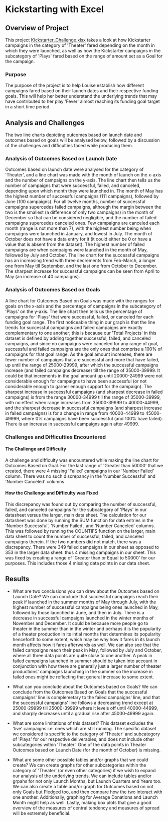 # Kickstarting with Excel

## Overview of Project
This project [Kickstarter_Challenge.xlsx](https://github.com/SohaT7/Kickstarter-Analysis/to/Kickstarter_Challenge.xlsx) takes a look at how Kickstarter campaigns in the category of 'Theater' fared depending on the month in which they were launched, as well as how the Kickstarter campaigns in the subcategory of 'Plays' fared based on the range of amount set as a Goal for the campaign.
### Purpose
The purpose of the project is to help Louise establish how different campaigns fared based on their launch dates and their respective funding goals. This will help her better understand the underlying trends that may have contributed to her play 'Fever' almost reaching its funding goal target in a short time period. 
## Analysis and Challenges
The two line charts depicting outcomes based on launch date and outcomes based on goals will be analysed below, followed by a discussion of the challenges and difficulties faced while producing them. 
### Analysis of Outcomes Based on Launch Date
Outcomes based on launch date were analysed for the category of 'Theater', and a line chart was made with the month of launch on the x-axis and the number of campaigns on the y-axis. The line chart then tells us the number of campaigns that were successful, failed, and canceled, depending upon which month they were launched in. The month of May has the highest number of successful campaigns (111 campaigns), followed by June (100 campaigns). For all twelve months, number of successful campaigns supercedes failed campaigns, although the margin between the two is the smallest (a difference of only two campaigns) in the month of December so that can be considered negligible, and the number of failed campaigns supercedes canceled ones. Few campaigns are canceled each month (range is not more than 7), with the highest number being when campaigns were launched in January, and lowest in July. The month of October does not have a data entry for it (it could either be 0 or have a value that is absent from the dataset). The highest number of failed campaigns are when campaigns were launched in the month of May, followed by July and October. The line chart for the successful campaigns has an increasing trend with three decrements from Feb-March, a longer one from May till September, and the last one from October to December. The sharpest increase for successful campaigns can be seen from April to May (an increase of 40 campaigns).
### Analysis of Outcomes Based on Goals
A line chart for Outcomes Based on Goals was made with the ranges for goals on the x-axis and the percentage of campaigns in the subcategory of 'Plays' on the y-axis. The line chart then tells us the percentage of campaigns for 'Plays' that were successful, failed, or canceled for each funding goal range. The first noticeable thing in our graph is that the line trends for successful campaigns and failed campaigns are exactly complementary to one another; this is because our 'Total Projects' in this dataset is defined by adding together successful, failed, and canceled campaigns, and since no campaigns were canceled for any range of goal, successful and failed campaigns are the only ones that comprise a 100% of campaigns for that goal range. 
As the goal amount increases, there are fewer number of campaigns that are successful and more that have failed, up until the range of 25000-29999, after which the successful campaigns increase (and failed campaigns decrease) till the range of 35000-39999. It could be that increments in the goal amount up until 20000-24999 were not considerable enough for campaigns to have been successful (or not considerable enough to garner enough support for the campaign). The sharpest increase in successful campaigns (and sharpest decrease in failed campaigns) is from the range 30000-34999 till the range of 35000-39999, with no effect when range increases from 35000-39999 to 40000-44999, and the sharpest decrease in successful campaigns (and sharpest increase in failed campaigns) is for a change in range from 40000-44999 to 45000-49999, where 0% campaigns have been successful (and 100% have failed). There is an increase in successful campaigns again after 49999. 
### Challenges and Difficulties Encountered
#### The Challenge and Difficulty 
A challenge and difficulty was encountered while making the line chart for Outcomes Based on Goal. For the last range of 'Greater than 50000' that we created, there were 4 missing 'Failed' campaigns in our 'Number Failed' column. There was no such discrepancy in the 'Number Successful' and 'Number Canceled' columns. 
#### How the Challenge and Difficulty was Fixed
This discrepancy was found out by comparing the number of successful, failed, and canceled campaigns for the subcategory of 'Plays' in our datasheet versus the larger, main data sheet. The calculation for our datasheet was done by running the SUM function for data entries in the 'Number Successful', 'Number Failed', and 'Number Canceled' columns. This was followed by running the COUNTIFS function on the larger, main data sheet to count the number of successful, failed, and canceled campaigns therein. If the two numbers did not match, there was a discrepancy. There were 349 failed campaigns in our sheet as opposed to 353 in the larger data sheet: thus 4 missing campaigns in our sheet. This was fixed by creating a range of 'Greater than or Equal to 50000' for our purposes. This includes those 4 missing data points in our data sheet.
## Results

- What are two conclusions you can draw about the Outcomes based on Launch Date?
We can conclude that successful campaigns reach their peak if launched in the summer months of May through July, with the highest number of successful campaigns being ones launched in May, followed by those launched in June, and then in July. There is a decrease in successful campaigns launched in the winter months of November and December. It could be because more people go to theater in the summer than in the winter and perhaps it is the popularity of a theater production in its intial months that determines its popularity henceforth to some extent, which may be why how it fares in its launch month affects how it fares afterwards as well. We can also see that the failed campaigns reach their peak in May, followed by July and October, where all three data points are quite close to one another. A peak in failed campaigns launched in summer should be taken into account in conjunction with how there are generally just a larger number of theater productions' campaigns launching in the summer so the increase in failed ones might be reflecting that general increase to some extent. 

- What can you conclude about the Outcomes based on Goals?
We can conclude from the Outcomes Based on Goals that the successful campaigns' line is complemetary to the failed campaigns' line, and that the successful campaigns' line follows a decreasing trend except at 25000-29999 till 35000-39999 where it levels off until 40000-44999, and sharply decreases until a gradual rise after 45000-49999 again. 

- What are some limitations of this dataset?
This dataset excludes the 'live' campaigns i.e. ones which are still running. The specific dataset we considered is specific to the category of 'Theater' and subcategory of 'Plays' for our respective deliverables, and does not include other subcategories within 'Theater'. One of the data points in Theater Outcomes based on Launch Date (for the month of October) is missing. 

- What are some other possible tables and/or graphs that we could create?
We can create graphs for other subcategories within the category of 'Theater' (or even other categories) if we wish to expand our analysis of the underlying trends. We can include tables and/or grpahs for not only Launch Months, but Launch Quarters and Years too. We can also create a table and/or graph for Outcomes based on not only Goals but Pledged too, and then compare how the two interact with one another. Additionally, graphing for Average Donations and Launch Month might help as well. Lastly, making box plots that give a good overview of the measures of central tendency and measures of spread will be extremely beneficial. 
